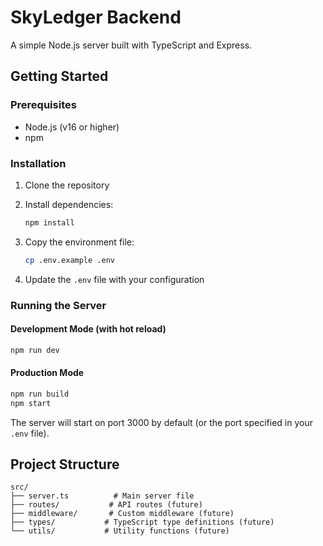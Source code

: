 # SkyLedger Backend

A simple Node.js server built with TypeScript and Express.

## Getting Started

### Prerequisites

- Node.js (v16 or higher)
- npm

### Installation

1. Clone the repository
2. Install dependencies:
   ```bash
   npm install
   ```

3. Copy the environment file:
   ```bash
   cp .env.example .env
   ```

4. Update the `.env` file with your configuration

### Running the Server

#### Development Mode (with hot reload)
```bash
npm run dev
```

#### Production Mode
```bash
npm run build
npm start
```

The server will start on port 3000 by default (or the port specified in your `.env` file).

## Project Structure

```
src/
├── server.ts          # Main server file
├── routes/           # API routes (future)
├── middleware/       # Custom middleware (future)
├── types/           # TypeScript type definitions (future)
└── utils/           # Utility functions (future)
```